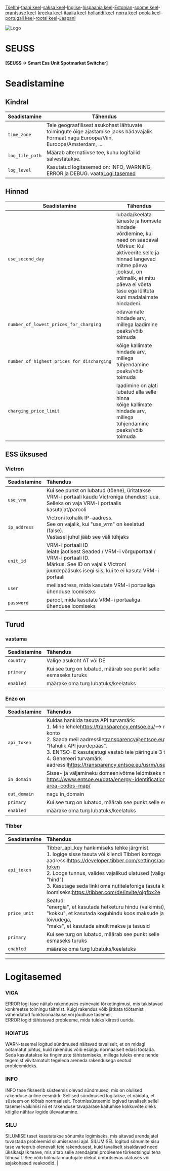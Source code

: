 [Tšehhi](README.cs.md)-[taani keel](README.da.md)-[saksa keel](README.de.md)-[Inglise](README.md)-[hispaania keel](README.es.md)-[Estonian](README.et.md)-[soome keel](README.fi.md)-[prantsuse keel](README.fr.md)-[kreeka keel](README.el.md)-[itaalia keel](README.it.md)-[hollandi keel](README.nl.md)-[norra keel](README.no.md)-[poola keel](README.pl.md)-[portugali keel](README.pt.md)-[rootsi keel](README.sv.md)-[Jaapani](README.ja.md)

![Logo](views/static/images/logo-seuss.png?raw=true "SEUSS")

# SEUSS

#### [SEUSS -> Smart Ess Unit Spotmarket Switcher]

# Seadistamine

## Kindral

| Seadistamine    | Tähendus                                                                                                                                     |
| --------------- | -------------------------------------------------------------------------------------------------------------------------------------------- |
| `time_zone`     | Teie geograafilisest asukohast lähtuvate toimingute õige ajastamise jaoks hädavajalik.<br/>Formaat nagu Euroopa/Viin, Euroopa/Amsterdam, ... |
| `log_file_path` | Määrab alternatiivse tee, kuhu logifailid salvestatakse.                                                                                     |
| `log_level`     | Kasutatud logitasemed on: INFO, WARNING, ERROR ja DEBUG. vaata[Logi tasemed](#loglevels)                                                     |

## Hinnad

| Seadistamine                               | Tähendus                                                                                                                                                                                                                               |
| ------------------------------------------ | -------------------------------------------------------------------------------------------------------------------------------------------------------------------------------------------------------------------------------------- |
| `use_second_day`                           | lubada/keelata tänaste ja homsete hindade võrdlemine, kui need on saadaval<br/>Märkus: Kui aktiveerite selle ja hinnad langevad mitme päeva jooksul, on võimalik, et mitu päeva ei võeta tasu ega lülituta kuni madalaimate hindadeni. |
| `number_of_lowest_prices_for_charging`     | odavaimate hindade arv, millega laadimine peaks/võib toimuda                                                                                                                                                                           |
| `number_of_highest_prices_for_discharging` | kõige kallimate hindade arv, millega tühjendamine peaks/võib toimuda                                                                                                                                                                   |
| `charging_price_limit`                     | laadimine on alati lubatud alla selle hinna<br/>kõige kallimate hindade arv, millega tühjendamine peaks/võib toimuda                                                                                                                   |

## ESS üksused

### Victron

| Seadistamine | Tähendus                                                                                                                                                                                 |
| :----------- | :--------------------------------------------------------------------------------------------------------------------------------------------------------------------------------------- |
| `use_vrm`    | Kui see punkt on lubatud (tõene), üritatakse VRM-i portaali kaudu Victroniga ühendust luua.<br/>Selleks on vaja VRM-i portaalis kasutajat/parooli                                        |
| `ip_address` | Victroni kohalik IP-aadress.<br/>See on vajalik, kui "use_vrm" on keelatud (false).<br/>Vastasel juhul jääb see väli tühjaks                                                             |
| `unit_id`    | VRM-i portaali ID<br/>leiate jaotisest Seaded / VRM-i võrguportaal / VRM-i portaali ID.<br/>Märkus. See ID on vajalik Victroni juurdepääsuks isegi siis, kui te ei kasuta VRM-i portaali |
| `user`       | meiliaadress, mida kasutate VRM-i portaaliga ühenduse loomiseks                                                                                                                          |
| `password`   | parool, mida kasutate VRM-i portaaliga ühenduse loomiseks                                                                                                                                |

## Turud

### vastama

| Seadistamine | Tähendus                                                        |
| :----------- | :-------------------------------------------------------------- |
| `country`    | Valige asukoht AT või DE                                        |
| `primary`    | Kui see turg on lubatud, määrab see punkt selle esmaseks turuks |
| `enabled`    | määrake oma turg lubatuks/keelatuks                             |

### Enzo on

| Seadistamine | Tähendus                                                                                                                                                                                                                                                                                                                                                                                                              |
| :----------- | :-------------------------------------------------------------------------------------------------------------------------------------------------------------------------------------------------------------------------------------------------------------------------------------------------------------------------------------------------------------------------------------------------------------------- |
| `api_token`  | Kuidas hankida tasuta API turvamärk:<br/>1. Mine lehele<https://transparency.entsoe.eu/>--> registreeru ja loo konto<br/>2. Saada meil aadressile[transparency@entsoe.eu](mailto:transparency@entsoe.eu)teemareal on "Rahulik API juurdepääs".<br/>3. ENTSO-E kasutajatugi vastab teie päringule 3 tööpäeva jooksul.<br/>4. Genereeri turvamärk aadressil<https://transparency.entsoe.eu/usrm/user/myAccountSettings> |
| `in_domain`  | Sisse- ja väljamineku domeenivõtme leidmiseks minge aadressile:<br/><https://www.entsoe.eu/data/energy-identification-codes-eic/eic-area-codes-map/>                                                                                                                                                                                                                                                                  |
| `out_domain` | nagu in_domain                                                                                                                                                                                                                                                                                                                                                                                                        |
| `primary`    | Kui see turg on lubatud, määrab see punkt selle esmaseks turuks                                                                                                                                                                                                                                                                                                                                                       |
| `enabled`    | määrake oma turg lubatuks/keelatuks                                                                                                                                                                                                                                                                                                                                                                                   |

### Tibber

| Seadistamine | Tähendus                                                                                                                                                                                                                                                                                                                                     |
| :----------- | :------------------------------------------------------------------------------------------------------------------------------------------------------------------------------------------------------------------------------------------------------------------------------------------------------------------------------------------- |
| `api_token`  | Tibber_api_key hankimiseks tehke järgmist.<br/>1. logige sisse tasuta või kliendi Tibberi kontoga aadressil<https://developer.tibber.com/settings/access-token><br/>2. Looge tunnus, valides vajalikud ulatused (valige "hind")<br/>3. Kasutage seda linki oma nutitelefoniga tasuta konto loomiseks:<https://tibber.com/de/invite/ojgfbx2e> |
| `price_unit` | Seatud:<br/>"energia", et kasutada hetketuru hindu (vaikimisi),<br/>"kokku", et kasutada koguhindu koos maksude ja lõivudega,<br/>"maks", et kasutada ainult makse ja tasusid                                                                                                                                                                |
| `primary`    | Kui see turg on lubatud, määrab see punkt selle esmaseks turuks                                                                                                                                                                                                                                                                              |
| `enabled`    | määrake oma turg lubatuks/keelatuks                                                                                                                                                                                                                                                                                                          |

* * *

# Logitasemed

### VIGA

ERROR logi tase näitab rakenduses esinevaid tõrketingimusi, mis takistavad konkreetse toimingu täitmist. Kuigi rakendus võib jätkata töötamist vähendatud funktsionaalsuse või jõudluse tasemel,<br/>ERROR logid tähistavad probleeme, mida tuleks kiiresti uurida.

### HOIATUS

WARN-tasemel logitud sündmused näitavad tavaliselt, et on midagi ootamatut
juhtus, kuid rakendus võib esialgu normaalselt edasi töötada.
Seda kasutatakse ka tingimuste tähistamiseks, millega tuleks enne nende tegemist viivitamatult tegeleda
areneda rakendusega seotud probleemideks.

### INFO

INFO tase fikseerib süsteemis olevad sündmused, mis on olulised
rakenduse äriline eesmärk. Sellised sündmused logitakse, et näidata, et süsteem on
töötab normaalselt. Tootmissüsteemid logivad tavaliselt sellel tasemel vaikimisi
nii et rakenduse tavapärase käitumise kokkuvõte oleks kõigile nähtav
 logide ülevaatamine.

### SILU

SILUMISE taset kasutatakse sõnumite logimiseks, mis aitavad arendajatel tuvastada
probleemid silumisseansi ajal. SILUMISEL logitud sõnumite sisu
tase varieerub olenevalt teie rakendusest, kuid tavaliselt sisaldavad need
üksikasjalik teave, mis aitab selle arendajatel probleeme tõrkeotsingul teha
tõhusalt. See võib hõlmata muutujate olekut ümbritsevas ulatuses või
asjakohased veakoodid. |
